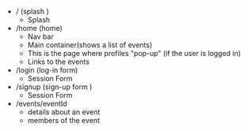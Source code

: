 - / (splash )
  - Splash
- /home (home)
  - Nav bar
  - Main container(shows a list of events)
  - This is the page where profiles "pop-up" (if the user is logged in)
  - Links to the events
- /login (log-in form)
  - Session Form
- /signup (sign-up form )
  - Session Form
- /events/eventId
  - details about an event
  - members of the event
